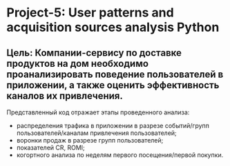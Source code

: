 # Project-5: User patterns and acquisition sources analysis Python

## Цель: Компании-сервису по доставке продуктов на дом необходимо проанализировать поведение пользователей в приложении, а также оценить эффективность каналов их привлечения.

Представленный код отражает этапы проведенного анализа:
- распределения трафика в приложении в разрезе событий/групп пользователей/каналам привлечения пользователей;
- воронки продаж в разрезе групп пользователей;
- показателей CR, ROMI;
- когортного анализа по неделям первого посещения/первой покупки.
